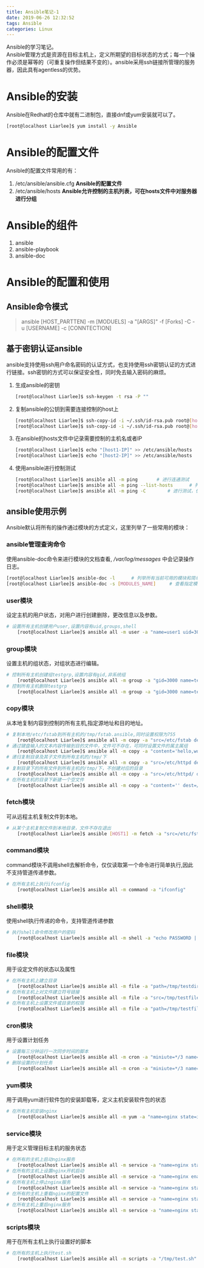 ```yaml
---
title: Ansible笔记-1
date: 2019-06-26 12:32:52
tags: Ansible
categories: Linux
---
```


Ansible的学习笔记。  
Ansible管理方式是资源在目标主机上，定义所期望的目标状态的方式；每一个操作必须是幂等的（可重复操作但结果不变的）。ansible采用ssh链接所管理的服务器，因此具有agentless的优势。

<!-- more -->

# Ansible的安装
Ansible在Redhat的仓库中就有二进制包，直接dnf或yum安装就可以了。
```bash
[root@localhost Liarlee]$ yum install -y Ansible
```

# Ansible的配置文件
Ansible的配置文件常用的有：
1. /etc/ansible/ansible.cfg  **Ansible的配置文件**
2. /etc/ansible/hosts       **Ansible允许控制的主机列表，可在hosts文件中对服务器进行分组**

# Ansible的组件
1. ansible
2. ansible-playbook
3. ansible-doc

# Ansible的配置和使用

## Ansible命令模式
> ansible [HOST_PARTTEN] -m [MODUELS] -a "[ARGS]" -f [Forks] -C -u [USERNAME] -c [CONNTECTION]

## 基于密钥认证ansible
ansible支持使用ssh用户命名密码的认证方式，也支持使用ssh密钥认证的方式进行链接。ssh密钥的方式可以保证安全性，同时免去输入密码的麻烦。
1. 生成ansible的密钥
    ```bash
    [root@localhost Liarlee]$ ssh-keygen -t rsa -P ""
    ```
2. 复制ansible的公钥到需要连接控制的host上  
    ```bash
    [root@localhost Liarlee]$ ssh-copy-id -i ~/.ssh/id-rsa.pub root@[host1-IP]
    [root@localhost Liarlee]$ ssh-copy-id -i ~/.ssh/id-rsa.pub root@[host2-IP]
    ```
3. 在ansible的hosts文件中记录需要控制的主机名或者IP
    ```bash
    [root@localhost Liarlee]$ echo "[host1-IP]" >> /etc/ansible/hosts
    [root@localhost Liarlee]$ echo "[host2-IP]" >> /etc/ansible/hosts
    ```
4. 使用ansible进行控制测试
    ```bash
    [root@localhost Liarlee]$ ansible all -m ping       # 进行连通测试
    [root@localhost Liarlee]$ ansible all -m ping --list-hosts      # 列举所有受影响的主机，但是不执行操作
    [root@localhost Liarlee]$ ansible all -m ping -C        # 进行测试，但是不对控制的主机作更改
    ```

## ansible使用示例
Ansible默认将所有的操作通过模块的方式定义，这里列举了一些常用的模块：

### ansible管理查询命令
使用ansible-doc命令来进行模块的文档查看, */var/log/messages* 中会记录操作日志。
```bash
[root@localhost Liarlee]$ ansible-doc -l      # 列举所有当前可用的模块和简单说明
[root@localhost Liarlee]$ ansible-doc -s [MODULES_NAME]     # 查看指定模块的使用方法和说明
```
### user模块
设定主机的用户状态，对用户进行创建删除，更改信息以及参数。
```bash
# 设置所有主机创建用户user,设置内容有uid,groups,shell
    [root@localhost Liarlee]$ ansible all -m user -a "name=user1 uid=3000 state=present groups=testgrp shell=/bin/zsh"
```
### group模块
设置主机的组状态，对组状态进行编辑。
```bash
# 控制所有主机创建组testgrp,设置内容有gid,非系统组
    [root@localhost Liarlee]$ ansible all -m group -a "gid=3000 name=testgrp state=present system=no"
# 控制所有主机删除testgrp
    [root@localhost Liarlee]$ ansible all -m group -a "gid=3000 name=testgrp state=absent"
```
### copy模块
从本地复制内容到控制的所有主机,指定源地址和目的地址。
```bash
# 复制本地/etc/fstab到所有主机的/tmp/fstab.ansible,同时设置权限为755
    [root@localhost Liarlee]$ ansible all -m copy -a "src=/etc/fstab dest=/tmp/fstab.ansible mode=755"
# 通过键盘输入的文本内容传输到目的文件中，文件可不存在，可同时设置文件的属主属组
    [root@localhost Liarlee]$ ansible all -m copy -a "content='hello,world\n' dest=/tmp/test.txt owner=liarlee group=liarlee"
# 递归复制目录及其子文件到所有主机的/tmp/下
    [root@localhost Liarlee]$ ansible all -m copy -a "src=/etc/httpd dest=/tmp/"
# 复制目录下的所有文件到所有主机的/tmp/下，不创建对应的目录
    [root@localhost Liarlee]$ ansible all -m copy -a "src=/etc/httpd/ dest=/tmp/"
# 在所有主机的目录下新建一个空文件
    [root@localhost Liarlee]$ ansible all -m copy -a "content='' dest=/tmp/testfile"
```
### fetch模块
可从远程主机复制文件到本地。
```bash
# 从某个主机复制文件到本地目录，文件不存在退出
    [root@localhost Liarlee]$ ansible [HOST1] -m fetch -a "src=/etc/fstab dest=/tmp/fstab.host1 fail-on-missing=yes"
```
### command模块
command模块不调用shell去解析命令，仅仅读取第一个命令进行简单执行,因此不支持管道传递参数。
```bash
# 在所有主机上执行ifconfig
    [root@localhost Liarlee]$ ansible all -m command -a "ifconfig"
```
### shell模块
使用shell执行传递的命令，支持管道传递参数
```bash
# 执行shell命令修改用户的密码
    [root@localhost Liarlee]$ ansible all -m shell -a "echo PASSWORD | passwd --stdin user1"
```
### file模块
用于设定文件的状态以及属性
```bash
# 在所有主机上建立目录
    [root@localhost Liarlee]$ ansible all -m file -a "path=/tmp/testdir state=directory"
# 在所有主机上对文件建立符号链接
    [root@localhost Liarlee]$ ansible all -m file -a "src=/tmp/testfile path=/tmp/testfile.link state=link"
# 在所有主机上设置文件或目录的权限
    [root@localhost Liarlee]$ ansible all -m file -a "path=/tmp/testfile mode=0755"
```
### cron模块
用于设置计划任务
```bash
# 设置每三分钟运行一次同步时间的脚本
    [root@localhost Liarlee]$ ansible all -m cron -a "miniute=*/3 name=synctime job='usr/sbin/update 172.16.0.1 &> /dev/null'state=present"
# 删除设置的计划任务
    [root@localhost Liarlee]$ ansible all -m cron -a "miniute=*/3 name=synctime job='usr/sbin/update 172.16.0.1 &> /dev/null'state=absent"
```
### yum模块
用于调用yum进行软件包的安装卸载等，定义主机安装软件包的状态
```bash
# 在所有主机安装nginx
    [root@localhost Liarlee]$ ansible all -m yum -a "name=nginx state=install"
```
### service模块
用于定义管理目标主机的服务状态
```bash
# 在所有的主机上启动nginx服务
    [root@localhost Liarlee]$ ansible all -m service -a "name=nginx state=startd"
# 在所有的主机上设置nginx开机启动
    [root@localhost Liarlee]$ ansible all -m service -a "name=nginx enabled"
# 在所有主机上停止nginx服务
    [root@localhost Liarlee]$ ansible all -m service -a "name=nginx state=stoppd"
# 在所有的主机上重载nginx的配置文件
    [root@localhost Liarlee]$ ansible all -m service -a "name=nginx state=reloaded"
# 在所有主机上重启nginx服务
    [root@localhost Liarlee]$ ansible all -m service -a "name=nginx state=restarted"
```
### scripts模块
用于在所有主机上执行设置好的脚本
```bash
# 在所有的主机上执行test.sh
    [root@localhost Liarlee]$ ansible all -m scripts -a "/tmp/test.sh"
```